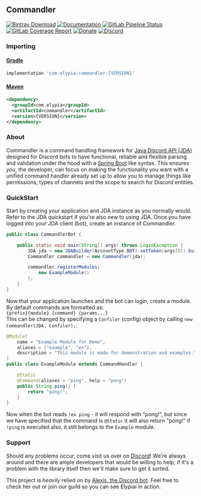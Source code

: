 ## Commandler
[![Bintray Download](https://api.bintray.com/packages/elypia/Commandler/Commandler/images/download.svg)](https://bintray.com/elypia/Commandler/Commandler/_latestVersion)
[![Documentation](https://img.shields.io/badge/Docs-Commandler-blue.svg)](https://commandler.elypia.com/)
[![GitLab Pipeline Status](https://gitlab.com/Elypia/Commandler/badges/master/pipeline.svg)](https://gitlab.com/Elypia/Elypiai/commits/master)
[![GitLab Coverage Report](https://gitlab.com/Elypia/Commandler/badges/master/coverage.svg)](https://gitlab.com/Elypia/Elypiai/commits/master)
[![Donate](https://img.shields.io/badge/Donate-PayPal-yellow.svg)](https://www.paypal.com/cgi-bin/webscr?cmd=_s-xclick&hosted_button_id=WLA5BMC34SJVG)
[![Discord](https://discordapp.com/api/guilds/184657525990359041/widget.png)](https://discord.gg/hprGMaM)

### Importing
#### [Gradle](https://gradle.org/)
```gradle
implementation 'com.elypia:commandler:{VERSION}'
```

#### [Maven](https://maven.apache.org/)
```xml
<dependency>
  <groupId>com.elypia</groupId>
  <artifactId>commandler</artifactId>
  <version>{VERSION}</version>
</dependency>
```

### About
Commandler is a command handling framework for [Java Discord API (JDA)](https://github.com/DV8FromTheWorld/JDA) designed for Discord bots to have functional, reliable and flexible parsing and validation under the hood with a [Spring Boot](https://github.com/spring-projects/spring-boot) like syntax. This ensures _you_, the developer, can focus on making the functionality you want with a unified command handler already set up to allow you to manage things like permissions, types of channels and the scope to search for Discord entities.

### QuickStart
Start by creating your application and JDA instance as you normally would. Refer to the JDA quickstart if you're also new to using JDA. Once you have logged into your JDA client (bot), create an instance of Commandler.
```java
public class CommandlerBot {

    public static void main(String[] args) throws LoginException {
        JDA jda = new JDABuilder(AccountType.BOT).setToken(args[0]).buildAsync();
        Commandler commandler = new Commandler(jda);

        commandler.registerModules(
            new ExampleModule()
        );
    }
}
```

Now that your application launches and the bot can login, create a module. By default commands are formatted as:  
`{prefix}{module} {command} {params...}`  
This can be changed by specifying a `Confiler` (config) object by calling `new Commandler(JDA, Confiler);`.
```java
@Module(
    name = "Example Module for Demo",
    aliases = {"example", "ex"},
    description = "This module is made for demonstration and examples."
)
public class ExampleModule extends CommandHandler {

    @Static
    @Command(aliases = "ping", help = "pong")
    public String ping() {
        return "pong!";
    }
}
```

Now when the bot reads `!ex ping` - it will respond with "pong!", but since we have specified that the command is `@Static` it will also return "pong!" if `!ping` is executed also, it still belongs to the `Example` module.

### Support
Should any problems occur, come visit us over on [Discord](https://discord.gg/hprGMaM)! We're always around and there are ample developers that would be willing to help; if it's a problem with the library itself then we'll make sure to get it sorted.

This project is _heavily_ relied on by [Alexis, the Discord bot](https://discordapp.com/oauth2/authorize?client_id=230716794212581376&scope=bot). Feel free to check her out or join our guild so you can see Elypiai in action.
